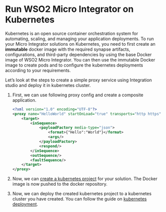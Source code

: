 
# Run WSO2 Micro Integrator on Kubernetes

Kubernetes is an open source container orchestration system for
automating, scaling, and managing your application deployments. To run
your Micro Integrator solutions on Kubernetes, you need to first create
an **immutable** docker image with the required synapse artifacts,
configurations, and third-party dependencies by using the base Docker
image of WSO2 Micro Integrator. You can then use the immutable Docker image to create pods and to
configure the kubernetes deployments according to your requirements.

Let’s look at the steps to create a simple proxy service using Integration studio and deploy it in kubernetes cluster. 

1. First, we can use following proxy config and create a composite application.

    ```xml
    <?xml version="1.0" encoding="UTF-8"?>
    <proxy name="HelloWorld" startOnLoad="true" transports="http https" xmlns="http://ws.apache.org/ns/synapse">
        <target>
            <inSequence>
                <payloadFactory media-type="json">
                    <format>{"Hello":"World"}</format>
                    <args/>
                </payloadFactory>
                <respond/>
            </inSequence>
            <outSequence/>
            <faultSequence/>
        </target>
    </proxy>
    ```

2. Now, we can [create a kubernetes project](../../develop/create-kubernetes-project.md) for your solution. The Docker image is now pushed to the docker repository. 

3. Now, we can deploy the created kubernetes project to a kubernetes cluster you have created. You can follow the guide on [kubernetes deployment](../../setup/deployment/kubernetes_deployment.md).

